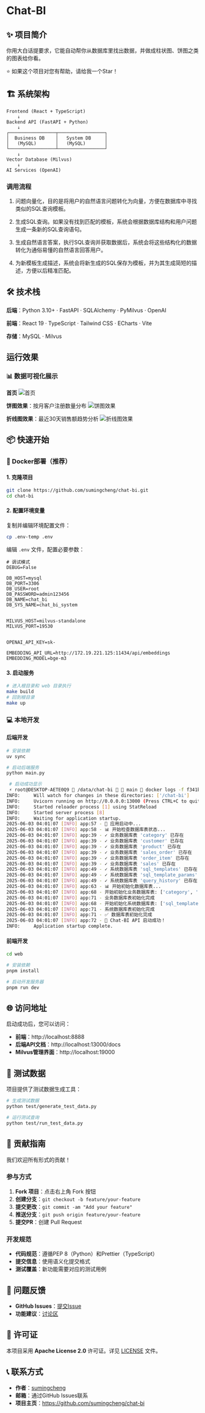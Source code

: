 # Chat-BI

## ✨ 项目简介

你用大白话提要求，它能自动帮你从数据库里找出数据，并做成柱状图、饼图之类的图表给你看。

⭐ 如果这个项目对您有帮助，请给我一个Star！

## 🏗️ 系统架构

```
Frontend (React + TypeScript)
    ↓
Backend API (FastAPI + Python)
    ↓
┌─────────────────┬─────────────────┐
│  Business DB    │   System DB     │
│   (MySQL)       │   (MySQL)       │
└─────────────────┴─────────────────┘
    ↓
Vector Database (Milvus)
    ↓
AI Services (OpenAI)
```

### 调用流程
1. 问题向量化，目的是将用户的自然语言问题转化为向量，方便在数据库中寻找类似的SQL查询模板。

2. 生成SQL查询。如果没有找到匹配的模板，系统会根据数据库结构和用户问题生成一条新的SQL查询语句。

3. 生成自然语言答案，执行SQL查询并获取数据后，系统会将这些结构化的数据转化为通俗易懂的自然语言回答用户。

4. 为新模板生成描述，系统会将新生成的SQL保存为模板，并为其生成简短的描述，方便以后精准匹配。
## 🛠️ 技术栈

**后端**：Python 3.10+ · FastAPI · SQLAlchemy · PyMilvus · OpenAI

**前端**：React 19 · TypeScript · Tailwind CSS · ECharts · Vite

**存储**：MySQL · Milvus


## 运行效果

### 📊 数据可视化展示
**首页**
![首页](images/index.png)

**饼图效果**：按月客户注册数量分布
![饼图效果](images/pie.png)

**折线图效果**：最近30天销售额趋势分析
![折线图效果](images/line.png)


## 📦 快速开始

### 🐳 Docker部署（推荐）

#### 1. 克隆项目
```bash
git clone https://github.com/sumingcheng/chat-bi.git
cd chat-bi
```

#### 2. 配置环境变量
复制并编辑环境配置文件：
```bash
cp .env-temp .env
```

编辑 `.env` 文件，配置必要参数：
```env
# 调试模式
DEBUG=False

DB_HOST=mysql
DB_PORT=3306
DB_USER=root
DB_PASSWORD=admin123456
DB_NAME=chat_bi
DB_SYS_NAME=chat_bi_system


MILVUS_HOST=milvus-standalone
MILVUS_PORT=19530


OPENAI_API_KEY=sk-

EMBEDDING_API_URL=http://172.19.221.125:11434/api/embeddings
EMBEDDING_MODEL=bge-m3
```

#### 3. 启动服务
```bash
# 进入根目录和 web 目录执行 
make build
# 回到根目录
make up 
```

### 💻 本地开发

#### 后端开发
```bash
# 安装依赖
uv sync

# 启动后端服务
python main.py
```

```bash
 # 启动成功显示
 ⚡ root@DESKTOP-AETE0Q9  /data/chat-bi   main  docker logs -f f341b3959a99
INFO:     Will watch for changes in these directories: ['/chat-bi']
INFO:     Uvicorn running on http://0.0.0.0:13000 (Press CTRL+C to quit)
INFO:     Started reloader process [1] using StatReload
INFO:     Started server process [8]
INFO:     Waiting for application startup.
2025-06-03 04:01:07 [INFO] app:57 - 🚀 应用启动中...
2025-06-03 04:01:07 [INFO] app:58 - 📊 开始检查数据库表状态...
2025-06-03 04:01:07 [INFO] app:39 - ✓ 业务数据库表 'category' 已存在
2025-06-03 04:01:07 [INFO] app:39 - ✓ 业务数据库表 'customer' 已存在
2025-06-03 04:01:07 [INFO] app:39 - ✓ 业务数据库表 'product' 已存在
2025-06-03 04:01:07 [INFO] app:39 - ✓ 业务数据库表 'sales_order' 已存在
2025-06-03 04:01:07 [INFO] app:39 - ✓ 业务数据库表 'order_item' 已存在
2025-06-03 04:01:07 [INFO] app:39 - ✓ 业务数据库表 'sales' 已存在
2025-06-03 04:01:07 [INFO] app:49 - ✓ 系统数据库表 'sql_templates' 已存在
2025-06-03 04:01:07 [INFO] app:49 - ✓ 系统数据库表 'sql_template_params' 已存在
2025-06-03 04:01:07 [INFO] app:49 - ✓ 系统数据库表 'query_history' 已存在
2025-06-03 04:01:07 [INFO] app:63 - 📊 开始初始化数据库表...
2025-06-03 04:01:07 [INFO] app:68 - 开始初始化业务数据库表: ['category', 'customer', 'product', 'sales_order', 'order_item', 'sales']
2025-06-03 04:01:07 [INFO] app:71 - 业务数据库表初始化完成
2025-06-03 04:01:07 [INFO] app:68 - 开始初始化系统数据库表: ['sql_templates', 'sql_template_params', 'query_history']
2025-06-03 04:01:07 [INFO] app:71 - 系统数据库表初始化完成
2025-06-03 04:01:07 [INFO] app:71 - ✅ 数据库表初始化完成
2025-06-03 04:01:07 [INFO] app:72 - 🎉 Chat-BI API 启动成功！
INFO:     Application startup complete.
```

#### 前端开发
```bash
cd web

# 安装依赖
pnpm install

# 启动开发服务器
pnpm run dev
```

## 🌐 访问地址

启动成功后，您可以访问：

- **前端**：http://localhost:8888
- **后端API文档**：http://localhost:13000/docs
- **Milvus管理界面**：http://localhost:19000

## 🧪 测试数据

项目提供了测试数据生成工具：

```bash
# 生成测试数据
python test/generate_test_data.py

# 运行测试查询
python test/run_test_data.py
```

## 🤝 贡献指南

我们欢迎所有形式的贡献！

### 参与方式

1. **Fork 项目**：点击右上角 Fork 按钮
2. **创建分支**：`git checkout -b feature/your-feature`
3. **提交更改**：`git commit -am "Add your feature"`
4. **推送分支**：`git push origin feature/your-feature`
5. **提交PR**：创建 Pull Request

### 开发规范

- **代码规范**：遵循PEP 8（Python）和Prettier（TypeScript）
- **提交信息**：使用语义化提交格式
- **测试覆盖**：新功能需要对应的测试用例

## 🐛 问题反馈

- **GitHub Issues**：[提交Issue](https://github.com/sumingcheng/chat-bi/issues)
- **功能建议**：[讨论区](https://github.com/sumingcheng/chat-bi/discussions)

## 📄 许可证

本项目采用 **Apache License 2.0** 许可证。详见 [LICENSE](LICENSE) 文件。

## 📞 联系方式

- **作者**：[sumingcheng](https://github.com/sumingcheng)
- **邮箱**：通过GitHub Issues联系
- **项目主页**：https://github.com/sumingcheng/chat-bi
